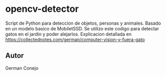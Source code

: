 # opencv-detector
Script de Python para deteccion de objetos, personas y animales.
Basado en un modelo basico de MobiletSSD. Se utilizo este codigo para detectar gatos en el jardin y poder alejarlos. 
Explicacion detallada en https://collectednotes.com/german/computer-vision-y-fuera-gato

## Autor
German Conejo
